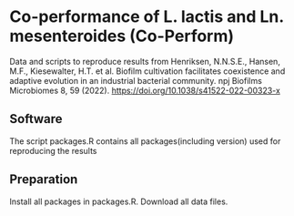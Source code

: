 # Co-performance of L. lactis and Ln. mesenteroides (Co-Perform)

Data and scripts to reproduce results from
Henriksen, N.N.S.E., Hansen, M.F., Kiesewalter, H.T. et al. Biofilm cultivation facilitates coexistence and adaptive evolution in an industrial bacterial community. npj Biofilms Microbiomes 8, 59 (2022). https://doi.org/10.1038/s41522-022-00323-x


 ## Software
 
 The script packages.R contains all packages(including version) used for reproducing the results
 
 ## Preparation
 
 Install all packages in packages.R. Download all data files.
 
